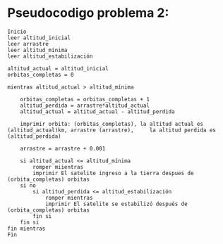 # Pseudocodigo problema 2:
    Inicio
    leer altitud_inicial
    leer arrastre
    leer altitud_mínima
    leer altitud_estabilización

    altitud_actual = altitud_inicial
    orbitas_completas = 0

    mientras altitud_actual > altitud_mínima

        orbitas_completas = orbitas_completas + 1
        altitud_perdida = arrastre*altitud_actual
        altitud_actual = altitud_actual - altitud_perdida

        imprimir orbita: (orbitas_completas), la altitud actual es (altitud_actual)km, arrastre (arrastre), 	la altitud perdida es (altitud_perdida)

        arrastre = arrastre + 0.001
        
        si altitud_actual <= altitud_mínima
            romper miientras
            imprimir El satelite ingreso a la tierra despues de (orbita_completas) orbitas
        si no
            si altitud_perdida <= altitud_estabilización
                romper mientras
                imprimir El satelite se estabilizó después de (orbita_completas) orbitas
            fin si
        fin si
    fin mientras
    Fin
